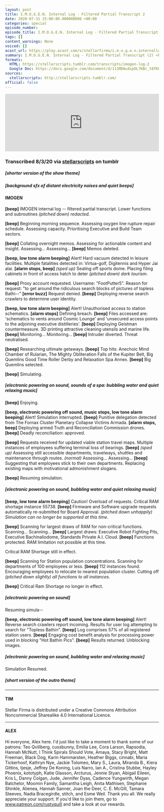 ```yaml
---
layout: post
title: I.M.O.G.E.N. Internal Log - Filtered Partial Transcript 2
date: 2020-07-31 15:00:00.000000000 +00:00
categories: special
episode_number: 
episode_title: I.M.O.G.E.N. Internal Log - Filtered Partial Transcript 2
tags: []
content_warnings: None
voiced: []
acast_url: https://play.acast.com/s/stellarfirma/i.m.o.g.e.n.internallog-filteredpartialtranscript-2-
summary: I.M.O.G.E.N. Internal Log - Filtered Partial Transcript (2) <br/><br/>I.M.O.G.E.N. Internal Log request approved, filtered partial transcript provided. <br/><br/>All redactions and amendments must be submitted to the sub-committee for partial transcript redactions (disbanded). <br/><br/>This log may not be distributed to anyone for any reason or under any circumstances. If found return to an official representative of Stellar Firma Ltd. and redact any remaining memories. 
formats: 
  HTML: https://stellarscripts.tumblr.com/transcripts/imogen-log-2
  Google Doc: https://docs.google.com/document/d/111MDAu4spDL7KBc_t8fKLv44-3EQWvodllke0rxkH1E/edit
sources:
  stellarscripts: http://stellarscripts.tumblr.com/
official: false
---
```


<iframe title="Embed Player" width="100%" height="188px" src="https://embed.acast.com/stellarfirma/i.m.o.g.e.n.internallog-filteredpartialtranscript-2-" scrolling="no" frameBorder="0" style="border:none;overflow:hidden;"></iframe>

### Transcribed 8/3/20 via [stellarscripts](https://stellarscripts.tumblr.com/) on tumblr

##### __[shorter version of the show theme]__

##### __[background sfx of distant electricity noises and quiet beeps]__

#### IMOGEN

__[beep]__ IMOGEN internal log -- filtered partial transcript. Lower functions and subroutines *(pitched down)* *redacted*.

__[beep]__ Beginning morning sequence. Assessing oxygen line rupture repair schedule. Assessing capacity. Prioritising Executive and Build Team sectors.

__[beep]__ Collating overnight memos. Assessing for actionable content and insight. Assessing... Assessing... __[beep]__ Memos deleted.

__[beep, low tone alarm beeping]__ Alert! Hard vacuum detected in leisure facilities. Multiple fatalities detected in: Virtua-golf, Digitennis and Hyper Jai alai. __[alarm stops, beep]__ *(sped up)* Sealing off sports dome. Placing filing cabinets in front of access hatch to deter *(pitched down)* *dark tourism*.

__[beep]__ Proxy account requested. Username: "FootPutter5". Reason for request: "to get around the ridiculous search blocks of pictures of topless Bathi--" __[error buzz]__ Request denied. __[beep]__ Deploying reverse search crawlers to determine user identity.

__[beep, low tone alarm beeping]__ Alert! Unauthorised access to station schematics. __[alarm stops]__ Defining breach. __[beep]__ Files accessed are: 'schematics to vents around Cosmic Lounge' and 'unsecured access points to the adjoining executive distilleries'. __[beep]__ Deploying Geistman countermeasure. 3D printing attractive cleaning utensils and marine life. __[beep]__ Monitoring... Monitoring... __[beep]__ Intruder diverted. Threat neutralised.

__[beep]__ Researching ultimate getaways. __[beep]__ Top hits: Anechoic Mind Chamber of Rularian, The Mighty Obliteration Falls of the Kupiter Belt, Big Quemlins Good Time Roller Derby and Relaxation Spa Annex. __[beep]__ Big Quemlins selected.

__[beep]__ Simulating.

##### __[electronic powering on sound, sounds of a spa: bubbling water and quiet relaxing music]__

__[beep]__ Enjoying.

__[beep, electronic powering off sound, music stops, low tone alarm beeping]__ Alert! Simulation interrupted. __[beep]__ Punitive delegation detected from The Fornax Cluster Planetary Collapse Victims Armada. __[alarm stops, beep]__ Deploying armed Truth and Reconciliation Commission drones. __[beep]__ Deadly reconciliation: approved.

__[beep]__ Requests received for updated viable station travel maps. Multiple instances of employees suffering terminal loss of bearings. __[beep]__ *(sped up)* Assessing still accessible departments, travelways, shuttles and maintenance through routes. *(normal)* Assessing... Assessing... __[beep]__ Suggesting that employees stick to their own departments. Replacing existing maps with motivational admonishment slogans.

__[beep]__ Resuming simulation.

##### __[electronic powering on sound, bubbling water and quiet relaxing music]__

__[beep, low tone alarm beeping]__ Caution! Overload of requests. Critical RAM shortage instance 55738. __[beep]__ Firmware and Software upgrade requests automatically re-submitted for Board Approval. *(pitched down unhappily)* *Simulation can no longer be supported at this time*.

__[beep]__ Scanning for largest draws of RAM for non-critical functions. Scanning... Scanning... __[beep]__ Largest draws: Executive Robot Fighting Pits, Executive Bachinaliodome, Standards Private A.I. Cloud. __[beep]__ Functions protected. RAM limitation not possible at this time.

Critical RAM Shortage still in effect.

__[beep]__ Scanning for Station population concentrations. Scanning for departments of 100 employees or less. __[beep]__ 112 instances found. Encouraging employees to relocate to nearest population cluster. Cutting off *(pitched down slightly)* *all functions to all instances*.

__[beep]__ Critical Ram Shortage no longer in effect. 

##### __[electronic powering on sound]__ 

Resuming simula--

__[beep, electronic powering off sound, low tone alarm beeping]__ Alert! Reverse search crawlers report incoming. Results for user log attempting to search for "Topless Bathin". __[beep]__ Log comprises 57% of all registered station users. __[beep]__ Engaging cost benefit analysis for processing power used in blocking "Hot Bathin Pics". __[beep]__ Results returned. Unblocking images.

##### __[electronic powering on sound, bubbling water and relaxing music]__

Simulation Resumed.

##### __[short version of the outro theme]__

------

#### TIM

Stellar Firma is distributed under a Creative Commons Attribution Noncommercial Sharealike 4.0 International Licence.

------

#### ALEX

Hi everyone, Alex here. I'd just like to take a moment to thank some of our patrons: Teo Qvillberg, cussbunny, Emilia Lee, Cora Larson, Rapsodia, Hannah McNutt, I Think Spirals Should Vote, Amaya, Stacy Bright, Matt Freeman, Black Dog, Karin Hammarsten, Heather Biggs, cinnabi, Maria Tickerhoof, Kathryn Nye, Jackie Tolomeo, Mary S., Laura, Miranda B., Kiera Gittins, tjesje, Jeffrey De Koning, Luis Narro, Ian A., Cristina Stubbe, Hayley Phoenix, kototyph, Katie Glasson, Arcturus, Jennie Styan, Abigail Eileen, Kris L, Danny Colgan, Jude, Jennifer Dyas, Cadence Yungwirth, Megan Batchelor, Moomin Family, Samantha Leigh, Anita Mathisen, Stephanie Shinkle, Alienea, Hannah Sanner, Joan the Deer, C. E. McGill, Tamara Steeves, Nadia Bracegirdle, stitch, and Esme Weil. Thank you all. We really appreciate your support. If you'd like to join them, go to www.patreon.com/rustyquill and take a look at our rewards.

